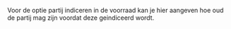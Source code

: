 Voor de optie partij indiceren in de voorraad kan je hier aangeven hoe oud de partij mag zijn voordat deze geindiceerd wordt.